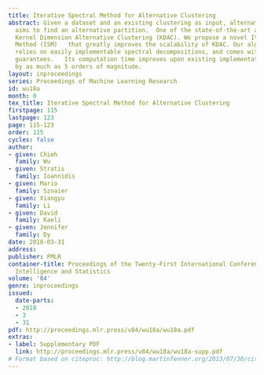 ```yaml
---
title: Iterative Spectral Method for Alternative Clustering
abstract: Given a dataset and an existing clustering as input, alternative clustering
  aims to find an alternative partition.  One of the state-of-the-art approaches is
  Kernel Dimension Alternative Clustering (KDAC). We propose a novel Iterative Spectral
  Method (ISM)   that greatly improves the scalability of KDAC. Our algorithm is intuitive,
  relies on easily implementable spectral decompositions, and comes with theoretical
  guarantees.   Its computation time improves upon existing implementations of KDAC
  by as much as 5 orders of magnitude.
layout: inproceedings
series: Proceedings of Machine Learning Research
id: wu18a
month: 0
tex_title: Iterative Spectral Method for Alternative Clustering
firstpage: 115
lastpage: 123
page: 115-123
order: 115
cycles: false
author:
- given: Chieh
  family: Wu
- given: Stratis
  family: Ioannidis
- given: Mario
  family: Sznaier
- given: Xiangyu
  family: Li
- given: David
  family: Kaeli
- given: Jennifer
  family: Dy
date: 2018-03-31
address: 
publisher: PMLR
container-title: Proceedings of the Twenty-First International Conference on Artificial
  Intelligence and Statistics
volume: '84'
genre: inproceedings
issued:
  date-parts:
  - 2018
  - 3
  - 31
pdf: http://proceedings.mlr.press/v84/wu18a/wu18a.pdf
extras:
- label: Supplementary PDF
  link: http://proceedings.mlr.press/v84/wu18a/wu18a-supp.pdf
# Format based on citeproc: http://blog.martinfenner.org/2013/07/30/citeproc-yaml-for-bibliographies/
---
```

